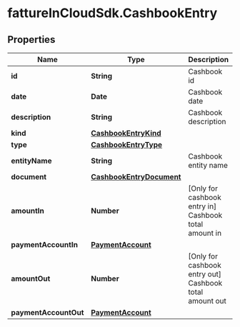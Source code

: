 # fattureInCloudSdk.CashbookEntry

## Properties

Name | Type | Description | Notes
------------ | ------------- | ------------- | -------------
**id** | **String** | Cashbook id | [optional] 
**date** | **Date** | Cashbook date | [optional] 
**description** | **String** | Cashbook description | [optional] 
**kind** | [**CashbookEntryKind**](CashbookEntryKind.md) |  | [optional] 
**type** | [**CashbookEntryType**](CashbookEntryType.md) |  | [optional] 
**entityName** | **String** | Cashbook entity name | [optional] 
**document** | [**CashbookEntryDocument**](CashbookEntryDocument.md) |  | [optional] 
**amountIn** | **Number** | [Only for cashbook entry in] Cashbook total amount in | [optional] 
**paymentAccountIn** | [**PaymentAccount**](PaymentAccount.md) |  | [optional] 
**amountOut** | **Number** | [Only for cashbook entry out] Cashbook total amount out | [optional] 
**paymentAccountOut** | [**PaymentAccount**](PaymentAccount.md) |  | [optional] 


